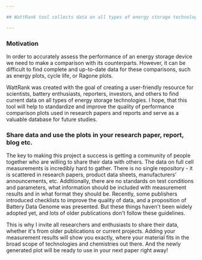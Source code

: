 ```yaml
---

## WattRank tool collects data on all types of energy storage technologies - batteries, supercapacitors, redox flow batteries etc., and creates plots that compare their performance.

---
```


### Motivation

In order to accurately assess the performance of an energy storage device we need to make a comparison with its counterparts. However, it can be difficult to find complete and up-to-date data for these comparisons, such as energy plots, cycle life, or Ragone plots.

WattRank was created with the goal of creating a user-friendly resource for scientists, battery enthusiasts, reporters, investors, and others to find current data on all types of energy storage technologies. I hope, that this tool will help to standardize and improve the quality of performance comparison plots used in research papers and reports and serve as a valuable database for future studies.

### Share data and use the plots in your research paper, report, blog etc.

The key to making this project a success is getting a community of people together who are willing to share their data with others. The data on full cell measurements is incredibly hard to gather. There is no single repository - it is scattered in research papers, product data sheets, manufacturers’ announcements, etc. Additionally, there are no standards on test conditions and parameters, what information should be included with measurement results and in what format they should be. Recently, some publishers introduced checklists to improve the quality of data, and a proposition of Battery Data Genome was presented. But these things haven't been widely adopted yet, and lots of older publications don't follow these guidelines.

This is why I invite all researchers and enthusiasts to share their data, whether it's from older publications or current projects. Adding your measurement results will show you exactly, where your material fits in the broad scope of technologies and chemistries out there. And the newly generated plot will be ready to use in your next paper right away!


